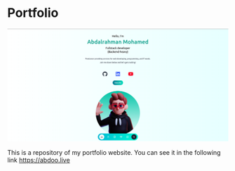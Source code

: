 # Portfolio
![alt text](https://github.com/abdoohossamm/portfolio/blob/main/public/images/portfolio.png?raw=true)

This is a repository of my portfolio website.
You can see it in the following link <https://abdoo.live>
